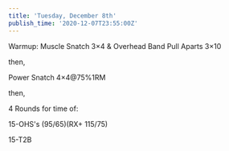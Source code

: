 ```yaml
---
title: 'Tuesday, December 8th'
publish_time: '2020-12-07T23:55:00Z'
---
```


Warmup: Muscle Snatch 3×4 & Overhead Band Pull Aparts 3×10

then,

Power Snatch 4×4\@75%1RM

then,

4 Rounds for time of:

15-OHS's (95/65)(RX+ 115/75)

15-T2B
